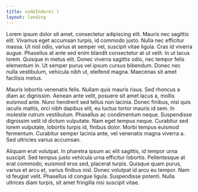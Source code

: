 ```yaml
---
title: codeIndore( )
layout: landing
---
```


Lorem ipsum dolor sit amet, consectetur adipiscing elit. Mauris nec sagittis elit. Vivamus eget accumsan turpis, id commodo justo. Nulla nec efficitur massa. Ut nisl odio, varius at semper vel, suscipit vitae ligula. Cras id viverra augue. Phasellus at ante sed enim blandit consectetur at ut velit. In ut lacus lorem. Quisque in metus elit. Donec viverra sagittis odio, nec tempor felis elementum in. Ut semper purus vel ipsum cursus bibendum. Donec nec nulla vestibulum, vehicula nibh ut, eleifend magna. Maecenas sit amet facilisis metus.

Mauris lobortis venenatis felis. Nullam quis mauris risus. Sed rhoncus a diam ac dignissim. Aenean ante velit, posuere sit amet lacus a, mollis euismod ante. Nunc hendrerit sed tellus non lacinia. Donec finibus, nisl quis iaculis mattis, orci nibh dapibus elit, eu luctus tortor mauris id sem. In molestie rutrum vestibulum. Phasellus ac condimentum neque. Suspendisse dignissim velit id dictum vulputate. Nam eget tempus neque. Curabitur sed lorem vulputate, lobortis turpis id, finibus dolor. Morbi tempus euismod fermentum. Curabitur semper lacinia ante, vel venenatis magna viverra a. Sed ultricies varius accumsan.

Aliquam erat volutpat. In pharetra ipsum ac elit sagittis, id tempor urna suscipit. Sed tempus justo vehicula urna efficitur lobortis. Pellentesque at erat commodo, euismod eros sed, placerat turpis. Quisque quam purus, varius et arcu et, varius finibus nisl. Donec volutpat id arcu eu tempor. Nam id feugiat velit. Phasellus id congue ligula. Suspendisse potenti. Nulla ultrices diam turpis, sit amet fringilla nisi suscipit vitae.
